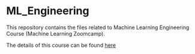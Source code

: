 # ML_Engineering

This repository contains the files related to Machine Learning Engineering Course (Machine Learning Zoomcamp). 

The details of this course can be found [here](https://github.com/alexeygrigorev/mlbookcamp-code/tree/master/course-zoomcamp/cohorts/2022)